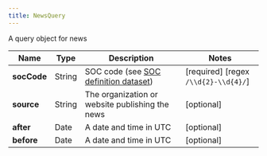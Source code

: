 ```yaml
---
title: NewsQuery
---
```




A query object for news

| Name | Type | Description | Notes |
|------------ | ------------- | ------------- | -------------|
| **socCode** | String | SOC code (see [SOC definition dataset](#soc-definition-dataset)) | [required] [regex `/\\d{2}-\\d{4}/`]  |
| **source** | String | The organization or website publishing the news | [optional]  |
| **after** | Date | A date and time in UTC | [optional]  |
| **before** | Date | A date and time in UTC | [optional]  |
